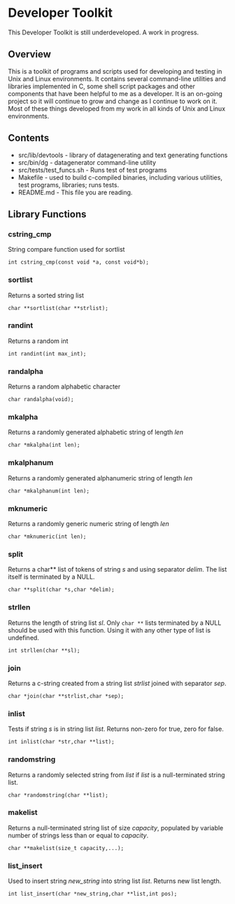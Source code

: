 # Developer Toolkit
This Developer Toolkit is still underdeveloped.  A work in progress.
## Overview

This is a toolkit of programs and scripts used for developing and testing in Unix and Linux environments.  It contains several command-line utilities and libraries implemented in C, some shell script packages and other components that have been helpful to me as a developer.  It is an on-going project so it will continue to grow and change as I continue to work on it. Most of these things developed from my work in all kinds of Unix and Linux environments.

## Contents 

* src/lib/devtools - library of datagenerating and text generating functions
* src/bin/dg - datagenerator command-line utility
* src/tests/test_funcs.sh - Runs test of test programs
* Makefile - used to build c-compiled binaries, including various utilities, test programs, libraries; runs tests.
* README.md - This file you are reading.

## Library Functions

### cstring_cmp
String compare function used for sortlist

```
int cstring_cmp(const void *a, const void*b);
```

### sortlist
Returns a sorted string list

```
char **sortlist(char **strlist);
```

### randint
Returns a random int

```
int randint(int max_int);
```

### randalpha
Returns a random alphabetic character

```
char randalpha(void);
```

### mkalpha
Returns a randomly generated alphabetic string of length *len*

```
char *mkalpha(int len);
```

### mkalphanum
Returns a randomly generated alphanumeric string of length *len*

```
char *mkalphanum(int len);
```

### mknumeric 
Returns a randomly generic numeric string of length *len*

```
char *mknumeric(int len);
```

### split
Returns a char** list of tokens of string *s* and using separator *delim*.
The list itself is terminated by a NULL.

```
char **split(char *s,char *delim);
```

### strllen 
Returns the length of string list *sl*.  Only `char **` lists terminated by a NULL should be used with this
function.  Using it with any other type of list is undefined.

```
int strllen(char **sl);
```

### join
Returns a c-string created from a string list *strlist* joined with separator *sep*.

```
char *join(char **strlist,char *sep);
```

### inlist
Tests if string *s* is in string list *list*. Returns non-zero for true, zero for false.

```
int inlist(char *str,char **list);
```

### randomstring
Returns a randomly selected string from *list* if *list* is a null-terminated string list.

```
char *randomstring(char **list);
```

### makelist
Returns a null-terminated string list of size *capacity*, populated by variable number of strings less than or equal to *capacity*.

```
char **makelist(size_t capacity,...);
```

### list_insert
Used to insert string *new_string* into string list *list*.  Returns new list length.

```
int list_insert(char *new_string,char **list,int pos);
```
